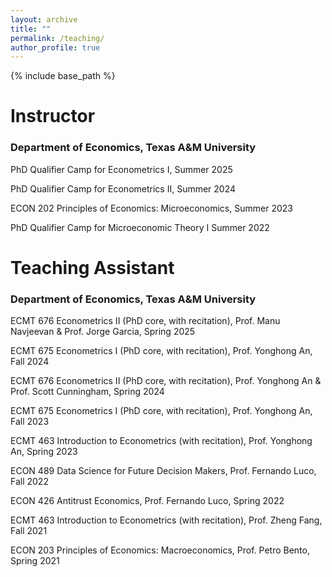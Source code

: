 ```yaml
---
layout: archive
title: ""
permalink: /teaching/
author_profile: true
---
```


{% include base_path %}

# Instructor
### Department of Economics, Texas A&M University
PhD Qualifier Camp for Econometrics I, Summer 2025

PhD Qualifier Camp for Econometrics II, Summer 2024

ECON 202 Principles of Economics: Microeconomics, Summer 2023

PhD Qualifier Camp for Microeconomic Theory I 	Summer 2022

# Teaching Assistant
### Department of Economics, Texas A&M University
ECMT 676 Econometrics II (PhD core, with recitation), Prof. Manu Navjeevan & Prof. Jorge Garcia, Spring 2025

ECMT 675 Econometrics I (PhD core, with recitation), Prof. Yonghong An, Fall 2024

ECMT 676 Econometrics II (PhD core, with recitation), Prof. Yonghong An & Prof. Scott Cunningham, Spring 2024

ECMT 675 Econometrics I (PhD core, with recitation), Prof. Yonghong An, Fall 2023

ECMT 463 Introduction to Econometrics (with recitation), Prof. Yonghong An, Spring 2023

ECON 489 Data Science for Future Decision Makers, Prof. Fernando Luco, Fall 2022

ECON 426 Antitrust Economics, Prof. Fernando Luco, Spring 2022

ECMT 463 Introduction to Econometrics (with recitation), Prof. Zheng Fang, Fall 2021

ECON 203 Principles of Economics: Macroeconomics, Prof. Petro Bento, Spring 2021
